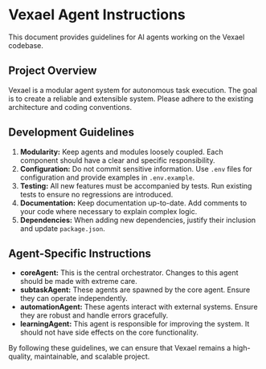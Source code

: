 # Vexael Agent Instructions

This document provides guidelines for AI agents working on the Vexael codebase.

## Project Overview

Vexael is a modular agent system for autonomous task execution. The goal is to create a reliable and extensible system. Please adhere to the existing architecture and coding conventions.

## Development Guidelines

1.  **Modularity:** Keep agents and modules loosely coupled. Each component should have a clear and specific responsibility.
2.  **Configuration:** Do not commit sensitive information. Use `.env` files for configuration and provide examples in `.env.example`.
3.  **Testing:** All new features must be accompanied by tests. Run existing tests to ensure no regressions are introduced.
4.  **Documentation:** Keep documentation up-to-date. Add comments to your code where necessary to explain complex logic.
5.  **Dependencies:** When adding new dependencies, justify their inclusion and update `package.json`.

## Agent-Specific Instructions

-   **coreAgent:** This is the central orchestrator. Changes to this agent should be made with extreme care.
-   **subtaskAgent:** These agents are spawned by the core agent. Ensure they can operate independently.
-   **automationAgent:** These agents interact with external systems. Ensure they are robust and handle errors gracefully.
-   **learningAgent:** This agent is responsible for improving the system. It should not have side effects on the core functionality.

By following these guidelines, we can ensure that Vexael remains a high-quality, maintainable, and scalable project.
